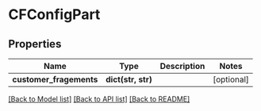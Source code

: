 # CFConfigPart

## Properties
Name | Type | Description | Notes
------------ | ------------- | ------------- | -------------
**customer_fragements** | **dict(str, str)** |  | [optional] 

[[Back to Model list]](../README.md#documentation-for-models) [[Back to API list]](../README.md#documentation-for-api-endpoints) [[Back to README]](../README.md)


